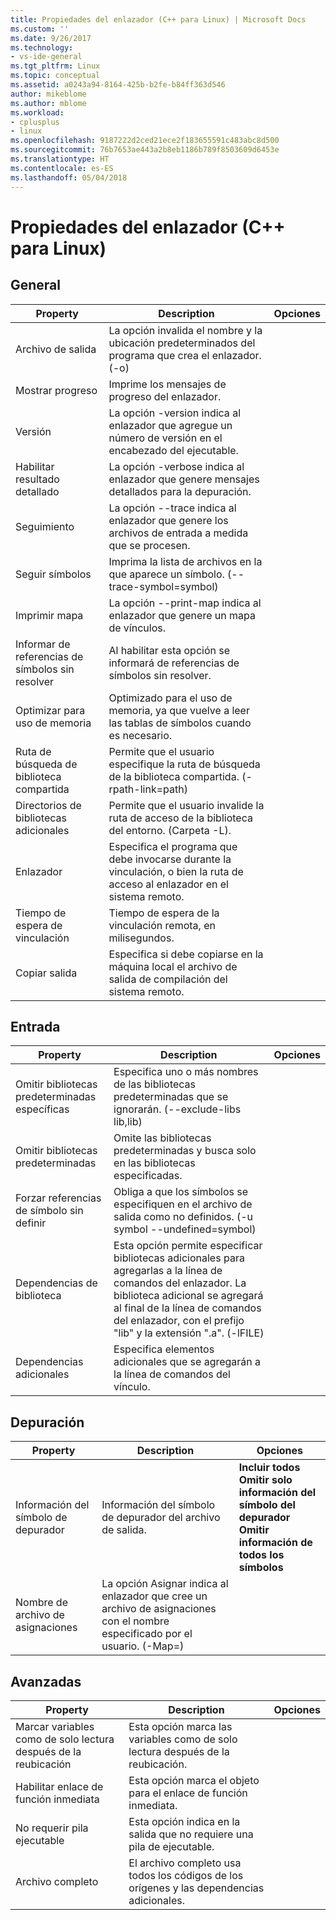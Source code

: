 ```yaml
---
title: Propiedades del enlazador (C++ para Linux) | Microsoft Docs
ms.custom: ''
ms.date: 9/26/2017
ms.technology:
- vs-ide-general
ms.tgt_pltfrm: Linux
ms.topic: conceptual
ms.assetid: a0243a94-8164-425b-b2fe-b84ff363d546
author: mikeblome
ms.author: mblome
ms.workload:
- cplusplus
- linux
ms.openlocfilehash: 9187222d2ced21ece2f183655591c483abc8d500
ms.sourcegitcommit: 76b7653ae443a2b8eb1186b789f8503609d6453e
ms.translationtype: HT
ms.contentlocale: es-ES
ms.lasthandoff: 05/04/2018
---
```

# <a name="linker-properties-linux-c"></a>Propiedades del enlazador (C++ para Linux)

## <a name="general"></a>General

Property | Description | Opciones
--- | ---| ---
Archivo de salida | La opción invalida el nombre y la ubicación predeterminados del programa que crea el enlazador. (-o)
Mostrar progreso | Imprime los mensajes de progreso del enlazador.
Versión | La opción -version indica al enlazador que agregue un número de versión en el encabezado del ejecutable.
Habilitar resultado detallado | La opción -verbose indica al enlazador que genere mensajes detallados para la depuración.
Seguimiento | La opción --trace indica al enlazador que genere los archivos de entrada a medida que se procesen.
Seguir símbolos | Imprima la lista de archivos en la que aparece un símbolo. (--trace-symbol=symbol)
Imprimir mapa | La opción --print-map indica al enlazador que genere un mapa de vínculos.
Informar de referencias de símbolos sin resolver | Al habilitar esta opción se informará de referencias de símbolos sin resolver.
Optimizar para uso de memoria | Optimizado para el uso de memoria, ya que vuelve a leer las tablas de símbolos cuando es necesario.
Ruta de búsqueda de biblioteca compartida | Permite que el usuario especifique la ruta de búsqueda de la biblioteca compartida. (-rpath-link=path)
Directorios de bibliotecas adicionales | Permite que el usuario invalide la ruta de acceso de la biblioteca del entorno. (Carpeta -L).
Enlazador | Especifica el programa que debe invocarse durante la vinculación, o bien la ruta de acceso al enlazador en el sistema remoto.
Tiempo de espera de vinculación | Tiempo de espera de la vinculación remota, en milisegundos.
Copiar salida | Especifica si debe copiarse en la máquina local el archivo de salida de compilación del sistema remoto.

## <a name="input"></a>Entrada

Property | Description | Opciones
--- | ---| ---
Omitir bibliotecas predeterminadas específicas | Especifica uno o más nombres de las bibliotecas predeterminadas que se ignorarán. (--exclude-libs lib,lib)
Omitir bibliotecas predeterminadas | Omite las bibliotecas predeterminadas y busca solo en las bibliotecas especificadas.
Forzar referencias de símbolo sin definir | Obliga a que los símbolos se especifiquen en el archivo de salida como no definidos. (-u symbol --undefined=symbol)
Dependencias de biblioteca | Esta opción permite especificar bibliotecas adicionales para agregarlas a la línea de comandos del enlazador. La biblioteca adicional se agregará al final de la línea de comandos del enlazador, con el prefijo "lib" y la extensión ".a".  (-lFILE)
Dependencias adicionales | Especifica elementos adicionales que se agregarán a la línea de comandos del vínculo.

## <a name="debugging"></a>Depuración

Property | Description | Opciones
--- | ---| ---
Información del símbolo de depurador | Información del símbolo de depurador del archivo de salida. | **Incluir todos**<br>**Omitir solo información del símbolo del depurador**<br>**Omitir información de todos los símbolos**<br>
Nombre de archivo de asignaciones | La opción Asignar indica al enlazador que cree un archivo de asignaciones con el nombre especificado por el usuario. (-Map=)

## <a name="advanced"></a>Avanzadas

Property | Description | Opciones
--- | ---| ---
Marcar variables como de solo lectura después de la reubicación | Esta opción marca las variables como de solo lectura después de la reubicación.
Habilitar enlace de función inmediata | Esta opción marca el objeto para el enlace de función inmediata.
No requerir pila ejecutable | Esta opción indica en la salida que no requiere una pila de ejecutable.
Archivo completo | El archivo completo usa todos los códigos de los orígenes y las dependencias adicionales.
